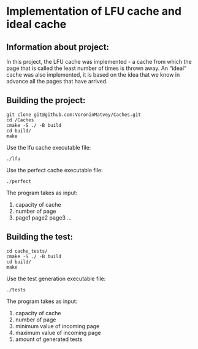 # Implementation of LFU cache and ideal cache
## Information about project:
In this project, the LFU cache was implemented - a cache from which the page that is called the least number of times is thrown away. An “ideal” cache was also implemented, it is based on the idea that we know in advance all the pages that have arrived.
## Building the project:
```
git clone git@github.com:VoroninMatvey/Caches.git
cd /Caches
cmake -S ./ -B build
cd build/
make
```
Use the lfu cache executable file:
```
./lfu
```
Use the perfect cache executable file:
```
./perfect
```
The program takes as input: 
1) capacity of cache
2) number of page
3) page1 page2 page3 ...
## Building the test:
```
cd cache_tests/
cmake -S ./ -B build
cd build/
make
```
Use the test generation executable file:
```
./tests
```
The program takes as input:
1) capacity of cache
2) number of page
3) minimum value of incoming page
4) maximum value of incoming page
5) amount of generated tests


